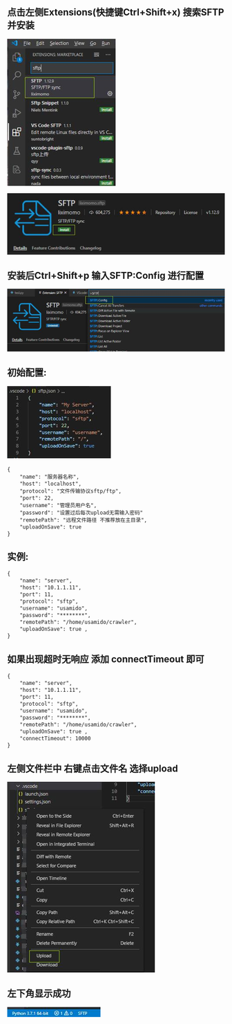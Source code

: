 

## 点击左侧Extensions(快捷键Ctrl+Shift+x) 搜索SFTP并安装


![avatar](./1.jpg)

![avatar](./2.jpg)

## 安装后Ctrl+Shift+p 输入SFTP:Config 进行配置

![avatar](./3.jpg)


## 初始配置:

![avatar](./4.jpg)

```
{
    "name": "服务器名称",
    "host": "localhost",
    "protocol": "文件传输协议sftp/ftp",
    "port": 22,
    "username": "管理员用户名",
    "password": "设置过后每次upload无需输入密码"
    "remotePath": "远程文件路径 不推荐放在主目录",
    "uploadOnSave": true
}
```


## 实例:

```
{
    "name": "server",
    "host": "10.1.1.11",
    "port": 11,
    "protocol": "sftp",
    "username": "usamido",
    "password": "********",
    "remotePath": "/home/usamido/crawler",
    "uploadOnSave": true ,
}
```

## 如果出现超时无响应 添加 connectTimeout 即可

```
{
    "name": "server",
    "host": "10.1.1.11",
    "port": 11,
    "protocol": "sftp",
    "username": "usamido",
    "password": "********",
    "remotePath": "/home/usamido/crawler",
    "uploadOnSave": true ,
    "connectTimeout": 10000
}
```

## 左侧文件栏中 右键点击文件名 选择upload

![avatar](./5.jpg)

## 左下角显示成功

![avatar](./6.jpg)